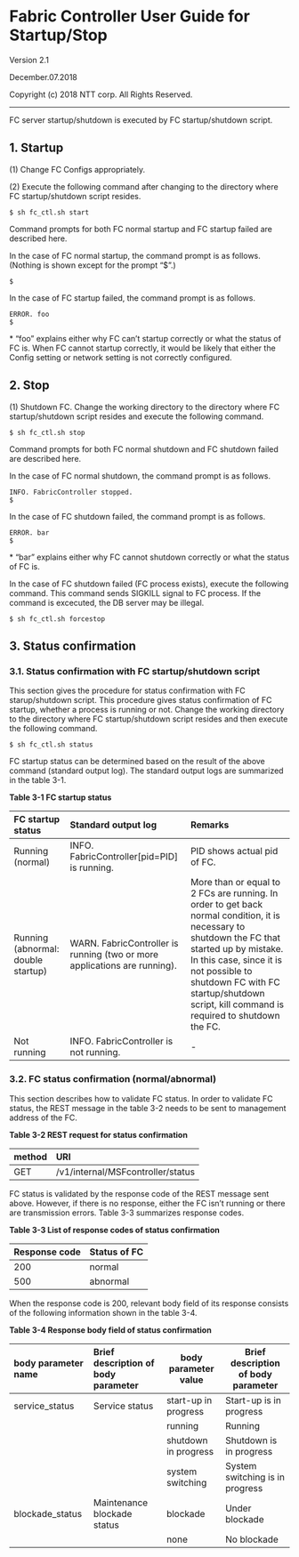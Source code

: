# Fabric Controller User Guide for Startup/Stop
Version 2.1

December.07.2018

Copyright (c) 2018 NTT corp. All Rights Reserved.

---

FC server startup/shutdown is executed by FC startup/shutdown script.

## 1. Startup
(1) Change FC Configs appropriately.

(2) Execute the following command after changing to the directory where
    FC startup/shutdown script resides.

~~~console
$ sh fc_ctl.sh start
~~~

Command prompts for both FC normal startup and FC startup failed are
described here.

In the case of FC normal startup, the command prompt is as follows.
(Nothing is shown except for the prompt “\$”.)

~~~console
$
~~~

In the case of FC startup failed, the command prompt is as follows.

~~~console
ERROR. foo
$
~~~

\* “foo” explains either why FC can’t startup correctly or what the
status of FC is.
When FC cannot startup correctly, it would be likely that either the
Config setting or network setting is not correctly configured.

## 2. Stop
(1) Shutdown FC.
    Change the working directory to the directory where FC startup/shutdown
    script resides and execute the following command.

~~~console
$ sh fc_ctl.sh stop
~~~

Command prompts for both FC normal shutdown and FC shutdown failed are
described here.

In the case of FC normal shutdown, the command prompt is as follows.

~~~console
INFO. FabricController stopped.
$
~~~

In the case of FC shutdown failed, the command prompt is as follows.

~~~console
ERROR. bar
$
~~~

\* “bar” explains either why FC cannot shutdown correctly or what the
status of FC is.

In the case of FC shutdown failed (FC process exists), execute the following command. This command sends SIGKILL signal to FC process. If the command is excecuted, the DB server may be illegal.
~~~console
$ sh fc_ctl.sh forcestop
~~~

## 3. Status confirmation
### 3.1. Status confirmation with FC startup/shutdown script

This section gives the procedure for status confirmation with FC
starup/shutdown script.
This procedure gives status confirmation of FC startup, whether a
process is running or not.
Change the working directory to the directory where FC startup/shutdown
script resides and then execute the following command.

~~~console
$ sh fc_ctl.sh status
~~~

FC startup status can be determined based on the result of the above
command (standard output log). The standard output logs are summarized
in the table 3-1.

**Table 3-1 FC startup status**

|FC startup status |Standard output log|Remarks|
|:-----------------|:------------------|:------|
|Running (normal)  |INFO. FabricController\[pid=PID\] is running.|PID shows actual pid of FC.|
|Running (abnormal: double startup)|WARN. FabricController is running (two or more applications are running).|More than or equal to 2 FCs are running. In order to get back normal condition, it is necessary to shutdown the FC that started up by mistake. In this case, since it is not possible to shutdown FC with FC startup/shutdown script, kill command is required to shutdown the FC.|
|Not running       |INFO. FabricController is not running.|-|

### 3.2. FC status confirmation (normal/abnormal)

This section describes how to validate FC status.
In order to validate FC status, the REST message in the table 3-2 needs to
be sent to management address of the FC.

**Table 3-2 REST request for status confirmation**

|method|URI                     |
|:-----|:-----------------------|
|GET   |/v1/internal/MSFcontroller/status|

FC status is validated by the response code of the REST message sent
above. However, if there is no response, either the FC isn’t running or
there are transmission errors.
Table 3-3 summarizes response codes.

**Table 3-3 List of response codes of status confirmation**

|Response code|Status of FC|
|:------------|:-----------|
|200          |normal      |
|500          |abnormal    |

When the response code is 200, relevant body field of its response
consists of the following information shown in the table 3-4.

**Table 3-4 Response body field of status confirmation**

|body parameter name|Brief description of body parameter|body parameter value| Brief description of body parameter|
|:------------------|:----------------------------------|--------------------|------------------------------------|
|service\_status    |Service status                     |start-up in progress|Start-up is in progress             |
|                   |                                   |running             |Running                             |
|                   |                                   |shutdown in progress|Shutdown is in progress             |
|                   |                                   |system switching    |System switching is in progress     |
|blockade\_status   |Maintenance blockade status        |blockade            |Under blockade                      |
|                   |                                   |none                |No blockade                         |
